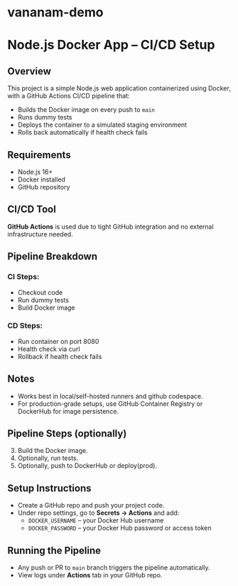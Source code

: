 # vananam-demo

# Node.js Docker App – CI/CD Setup

## Overview
This project is a simple Node.js web application containerized using Docker, with a GitHub Actions CI/CD pipeline that:

- Builds the Docker image on every push to `main`
- Runs dummy tests
- Deploys the container to a simulated staging environment
- Rolls back automatically if health check fails

## Requirements
- Node.js 16+
- Docker installed
- GitHub repository

## CI/CD Tool
**GitHub Actions** is used due to tight GitHub integration and no external infrastructure needed.

## Pipeline Breakdown

### CI Steps:
- Checkout code
- Run dummy tests
- Build Docker image

### CD Steps:
- Run container on port 8080
- Health check via curl
- Rollback if health check fails

## Notes
- Works best in local/self-hosted runners and github codespace.
- For production-grade setups, use GitHub Container Registry or DockerHub for image persistence.




## Pipeline Steps (optionally)

3. Build the Docker image.
4. Optionally, run tests.
5. Optionally, push to DockerHub or deploy(prod).

## Setup Instructions
- Create a GitHub repo and push your project code.
- Under repo settings, go to **Secrets → Actions** and add:
  - `DOCKER_USERNAME` – your Docker Hub username
  - `DOCKER_PASSWORD` – your Docker Hub password or access token

## Running the Pipeline
- Any push or PR to `main` branch triggers the pipeline automatically.
- View logs under **Actions** tab in your GitHub repo.
